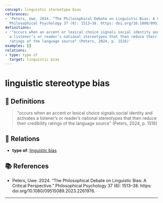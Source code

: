 ```yaml
---
concept: linguistic stereotype bias
references:
- 'Peters, Uwe. 2024. “The Philosophical Debate on Linguistic Bias: A Critical Perspective.”
  Philosophical Psychology 37 (6): 1513–38. https: doi.org/10.1080/09515089.2023.2261976.'
definitions:
- '"occurs when an accent or lexical choice signals social identity and activates
  a listener’s or reader’s national stereotypes that then reduce their credibility
  ratings of the language source" (Peters, 2024, p. 1516)'
examples: []
relations:
- type: type of
  target: linguistic bias
---
```


# linguistic stereotype bias

## 📖 Definitions

> "occurs when an accent or lexical choice signals social identity and activates a listener’s or reader’s national stereotypes that then reduce their credibility ratings of the language source" (Peters, 2024, p. 1516)

## 🔗 Relations

- **type of**: [linguistic bias](./linguistic-bias.md)

## 📚 References

- Peters, Uwe. 2024. “The Philosophical Debate on Linguistic Bias: A Critical Perspective.” Philosophical Psychology 37 (6): 1513–38. https: doi.org/10.1080/09515089.2023.2261976.

---

<script src="https://giscus.app/client.js"
                data-repo="natesheehan/conceptcartography"
                data-repo-id="R_kgDOPB5QiQ"
                data-category="General"
                data-category-id="DIC_kwDOPB5Qic4CsAxd"
                data-mapping="pathname"
                data-strict="0"
                data-reactions-enabled="1"
                data-emit-metadata="0"
                data-input-position="bottom"
                data-theme="catppuccin_mocha"
                data-lang="en"
                crossorigin="anonymous"
                async>
        </script>
        